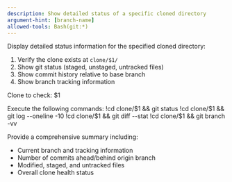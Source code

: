 ```yaml
---
description: Show detailed status of a specific cloned directory
argument-hint: [branch-name]
allowed-tools: Bash(git:*)
---
```


Display detailed status information for the specified cloned directory:

1. Verify the clone exists at `clone/$1/`
2. Show git status (staged, unstaged, untracked files)
3. Show commit history relative to base branch
4. Show branch tracking information

Clone to check: $1

Execute the following commands:
!cd clone/$1 && git status
!cd clone/$1 && git log --oneline -10
!cd clone/$1 && git diff --stat
!cd clone/$1 && git branch -vv

Provide a comprehensive summary including:
- Current branch and tracking information
- Number of commits ahead/behind origin branch
- Modified, staged, and untracked files
- Overall clone health status
